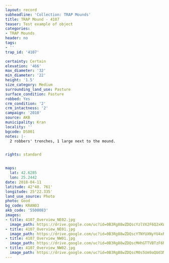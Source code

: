 ```yaml
---
layout: record
subheadline: 'Collection: TRAP Mounds'
title: TRAP Mound - 4107
teaser: Test example of object
categories:
- TRAP Mounds
header: no
tags:
- ''
trap_id: '4107'

certainty: Certain
elevation: '466'
max_diameter: '32'
min_diameter: '22'
height: '1.5'
size_category: Medium
surrounding_land_use: Pasture
surface_condition: Pasture
robbed: Yes
crm_condition: '2'
crm_intactness: '2'
campaign: '2010'
source: AKB
municipality: Kran
locality: ''
bgcode: DS001
notes: |-
  2 robbers' trenches, 1 large next to the mound.


rights: standard


maps:
  lat: 42.6285
  lon: 25.2442
date: 2018-04-11
latitude: 42°40. 761'
longitude: 25°22.335'
land_use_source: Photo
photo: Good
bg_code: KRAN03
akb_code: '5500083'
images:
- title: 4107_Overview_NE02.jpg
  image_path: https://drive.google.com/uc?id=0B3Rg88wZDQscYzlVX2F6Q2xKWW8
- title: 4107_Overview_NE01.jpg
  image_path: https://drive.google.com/uc?id=0B3Rg88wZDQscYTNYUXNyYU4xR2s
- title: 4107_Overview_NW01.jpg
  image_path: https://drive.google.com/uc?id=0B3Rg88wZDQscMHhGTTVBTzF6NDQ
- title: 4107_Overview_NW02.jpg
  image_path: https://drive.google.com/uc?id=0B3Rg88wZDQscM0s5Um9aQUd3MW8
---
```


